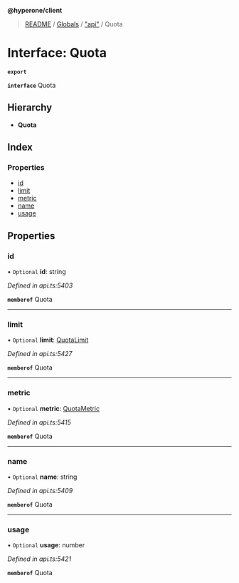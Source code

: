 **@hyperone/client**

> [README](../README.md) / [Globals](../globals.md) / ["api"](../modules/_api_.md) / Quota

# Interface: Quota

**`export`** 

**`interface`** Quota

## Hierarchy

* **Quota**

## Index

### Properties

* [id](_api_.quota.md#id)
* [limit](_api_.quota.md#limit)
* [metric](_api_.quota.md#metric)
* [name](_api_.quota.md#name)
* [usage](_api_.quota.md#usage)

## Properties

### id

• `Optional` **id**: string

*Defined in api.ts:5403*

**`memberof`** Quota

___

### limit

• `Optional` **limit**: [QuotaLimit](_api_.quotalimit.md)

*Defined in api.ts:5427*

**`memberof`** Quota

___

### metric

• `Optional` **metric**: [QuotaMetric](_api_.quotametric.md)

*Defined in api.ts:5415*

**`memberof`** Quota

___

### name

• `Optional` **name**: string

*Defined in api.ts:5409*

**`memberof`** Quota

___

### usage

• `Optional` **usage**: number

*Defined in api.ts:5421*

**`memberof`** Quota
